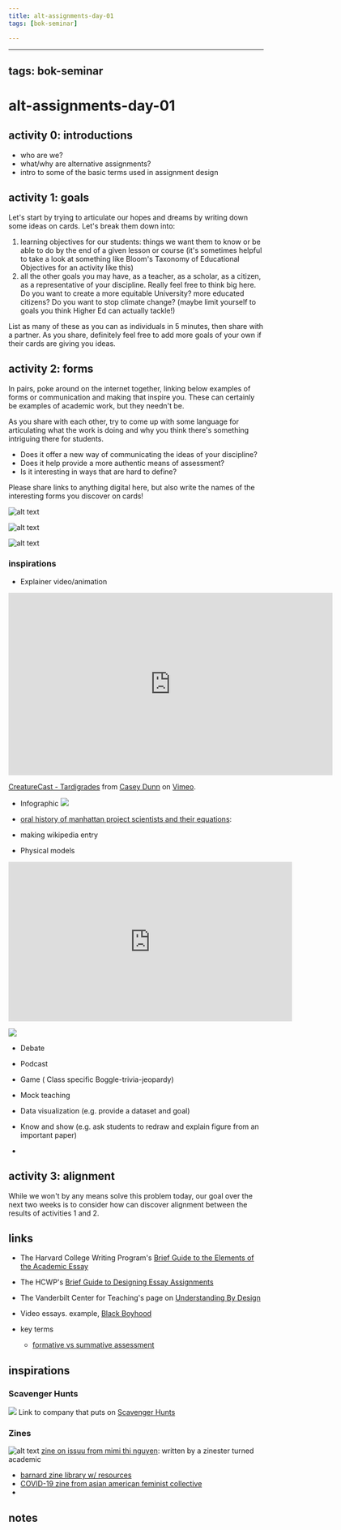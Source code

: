 ```yaml
---
title: alt-assignments-day-01
tags: [bok-seminar]

---
```


---
tags: bok-seminar
---

# alt-assignments-day-01


## activity 0: introductions

- who are we?
- what/why are alternative assignments?
- intro to some of the basic terms used in assignment design

## activity 1: goals

Let's start by trying to articulate our hopes and dreams by writing down some ideas on cards. Let's break them down into:

1. learning objectives for our students: things we want them to know or be able to do by the end of a given lesson or course (it's sometimes helpful to take a look at something like Bloom's Taxonomy of Educational Objectives for an activity like this)
2. all the other goals you may have, as a teacher, as a scholar, as a citizen, as a representative of your discipline. Really feel free to think big here. Do you want to create a more equitable University? more educated citizens? Do you want to stop climate change? (maybe limit yourself to goals you think Higher Ed can actually tackle!)

List as many of these as you can as individuals in 5 minutes, then share with a partner. As you share, definitely feel free to add more goals of your own if their cards are giving you ideas.

## activity 2: forms

In pairs, poke around on the internet together, linking below examples of forms or communication and making that inspire you. These can certainly be examples of academic work, but they needn't be. 

As you share with each other, try to come up with some language for articulating what the work is doing and why you think there's something intriguing there for students. 
* Does it offer a new way of communicating the ideas of your discipline? 
* Does it help provide a more authentic means of assessment? 
* Is it interesting in ways that are hard to define?

Please share links to anything digital here, but also write the names of the interesting forms you discover on cards!


![alt text](https://files.slack.com/files-pri/T0HTW3H0V-F03JD666B5L/img_8302-2.jpg?pub_secret=8e38095fb2)

![alt text](https://files.slack.com/files-pri/T0HTW3H0V-F03JGSWBTFF/img_8312.jpeg?pub_secret=c23abc2eb4)

![alt text](https://files.slack.com/files-pri/T0HTW3H0V-F03K9GW3X4G/img_8314.jpeg?pub_secret=4df659428c)


### inspirations

- Explainer video/animation
<iframe src="https://player.vimeo.com/video/33746058?h=a77882875d" width="640" height="360" frameborder="0" allow="autoplay; fullscreen; picture-in-picture" allowfullscreen></iframe>
<p><a href="https://vimeo.com/33746058">CreatureCast - Tardigrades</a> from <a href="https://vimeo.com/user1747626">Casey Dunn</a> on <a href="https://vimeo.com">Vimeo</a>.</p>

- Infographic
![](https://media.nationalgeographic.org/assets/photos/000/313/31388_c106-0-1694-1257_r800x633.jpg?b49aeb54b6ddfb54152809d8d15195f506e9806c)

- [oral history of manhattan project scientists and their equations](https://www.manhattanprojectvoices.org/):
- making wikipedia entry

- Physical models
<iframe width="560" height="315" src="https://www.youtube.com/embed/_KTlbRLGvEQ" title="YouTube video player" frameborder="0" allow="accelerometer; autoplay; clipboard-write; encrypted-media; gyroscope; picture-in-picture" allowfullscreen></iframe>

![](https://pbs.twimg.com/media/DOIR_HsVwAAY0E5.jpg)

- Debate
- Podcast
- Game ( Class specific Boggle-trivia-jeopardy)
- Mock teaching

- Data visualization (e.g. provide a dataset and goal)
- Know and show (e.g. ask students to redraw and explain figure from an important paper)
-
## activity 3: alignment

While we won't by any means solve this problem today, our goal over the next two weeks is to consider how can discover alignment between the results of activities 1 and 2. 

## links

- The Harvard College Writing Program's [Brief Guide to the Elements of the Academic Essay](https://writingproject.fas.harvard.edu/files/hwp/files/hwp_brief_guides_elements.pdf)
- The HCWP's [Brief Guide to Designing Essay Assignments](https://writingproject.fas.harvard.edu/files/hwp/files/hwp_brief_guide_assignments.pdf?m=1370441313)
- The Vanderbilt Center for Teaching's page on [Understanding By Design](https://cft.vanderbilt.edu/guides-sub-pages/understanding-by-design/)

- Video essays. example, [Black Boyhood](https://www.youtube.com/watch?v=EtXPTGkuJIA)
- key terms
    - [formative vs summative assessment](https://www.gre.ac.uk/learning-teaching/assessment/assessment/design/formative-vs-summative#:~:text=Formative%20assessments%20have%20low%20stakes,against%20some%20standard%20or%20benchmark.)

## inspirations

### Scavenger Hunts

![](https://www.cluego.net/wp-content/uploads/2018/11/Go-Urban-4-1024x683.jpg)
Link to company that puts on [Scavenger Hunts](https://www.cluego.net/locations/events-throughout-globe/boston/?gclid=CjwKCAjwy_aUBhACEiwA2IHHQDErK_P8WMV-XcZjJ9c1l9oxfTARTT8OdzvFA8JnY_Vht61RJdB6WRoCUHkQAvD_BwE)


### Zines
![alt text](https://files.slack.com/files-pri/T0HTW3H0V-F03JC23UZ53/screen_shot_2022-06-06_at_11.00.12_am.png?pub_secret=1048ed9ae1)
[zine on issuu from mimi thi nguyen](https://issuu.com/poczineproject/docs/evolution-of-a-race-riot-issue-1):  written by a zinester turned academic 
- [barnard zine library w/ resources](https://zines.barnard.edu/)
- [COVID-19 zine from asian american feminist collective](https://static1.squarespace.com/static/59f87d66914e6b2a2c51b657/t/5e7bbeef7811c16d3a8768eb/1585168132614/AAFCZine3_CareintheTimeofCoronavirus.pdf)
- 

    
### 


## notes


